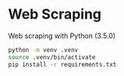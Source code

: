 # Web Scraping

Web scraping with Python (3.5.0)

```bash
python -m venv .venv
source .venv/bin/activate
pip install -r requirements.txt
```

